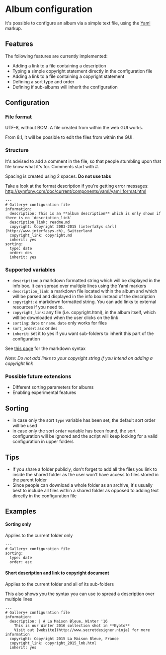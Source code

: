 # Album configuration
It's possible to configure an album via a simple text file, using the [Yaml](https://en.wikipedia.org/wiki/YAML) markup.

## Features

The following features are currently implemented:

* Adding a link to a file containing a description
* Typing a simple copyright statement directly in the configuration file
* Adding a link to a file containing a copyright statement
* Defining a sort type and order 
* Defining if sub-albums will inherit the configuration

## Configuration

### File format
UTF-8, without BOM. A file created from within the web GUI works.

From 8.1, it will be possible to edit the files from within the GUI.

### Structure
It's advised to add a comment in the file, so that people stumbling upon that file know what it's for.
Comments start with #.

Spacing is created using 2 spaces. **Do not use tabs**

Take a look at the format description if you're getting error messages:
http://symfony.com/doc/current/components/yaml/yaml_format.html

```
---
# Gallery+ configuration file
information:
  description: This is an **album description** which is only shown if there is no `description_link`
  description_link: readme.md
  copyright: Copyright 2003-2015 [interfaSys sàrl](http://www.interfasys.ch), Switzerland
  copyright_link: copyright.md
  inherit: yes
sorting:
  type: date
  order: des
  inherit: yes
```

### Supported variables

* `description`: a markdown formatted string which will be displayed in the info box. It can spread over multiple lines using the Yaml markers
* `description_link`: a markdown file located within the album and which will be parsed and displayed in the info box instead of the description
* `copyright`: a markdown formatted string. You can add links to external resources if you need to.
* `copyright_link`: any file (i.e. copyright.html), in the album itself, which will be downloaded when the user clicks on the link
* `sorting`: `date` or `name`. `date` only works for files
* `sort_order`: `asc` or `des`
* `inherit`: set it to yes if you want sub-folders to inherit this part of the configuration

See [this page](http://www.markitdown.net/markdown) for the markdown syntax

_Note: Do not add links to your copyright string if you intend on adding a copyright link_

### Possible future extensions

* Different sorting parameters for albums
* Enabling experimental features

## Sorting
* in case only the sort `type` variable has been set, the default sort order will be used
* in case only the sort `order` variable has been found, the sort configuration will be ignored and the script will keep looking for a valid configuration in upper folders

## Tips
* If you share a folder publicly, don't forget to add all the files you link to inside the shared folder as the user won't have access to files stored in the parent folder
* Since people can download a whole folder as an archive, it's usually best to include all files within a shared folder as opposed to adding text directly in the configuration file

## Examples

#### Sorting only

Applies to the current folder only

```
---
# Gallery+ configuration file
sorting:
  type: date
  order: asc
```

#### Short description and link to copyright document

Applies to the current folder and all of its sub-folders

This also shows you the syntax you can use to spread a description over multiple lines
```
---
# Gallery+ configuration file
information:
  description: | # La Maison Bleue, Winter '16
    This is our Winter 2016 collection shot in **Kyoto**
    Visit out [website](http://www.secretdesigner.ninja) for more information
  copyright: Copyright 2015 La Maison Bleue, France
  copyright_link: copyright_2015_lmb.html
  inherit: yes
```